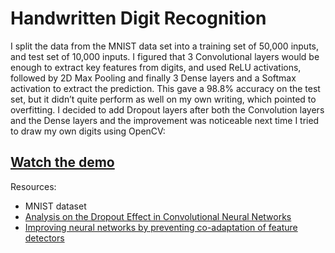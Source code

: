 # Handwritten Digit Recognition
I split the data from the MNIST data set into a training set of 50,000 inputs, and test set of 10,000 inputs. I figured that 3 Convolutional layers would be enough to extract key features from digits, and used ReLU activations, followed by 2D Max Pooling and finally 3 Dense layers and a Softmax activation to extract the prediction. 
This gave a 98.8% accuracy on the test set, but it didn’t quite perform as well on my own writing, which pointed to overfitting. I decided to add Dropout layers after both the Convolution layers and the Dense layers and the improvement was noticeable next time I tried to draw my own digits using OpenCV:


## [Watch the demo](https://drive.google.com/file/d/1On99POBdZ6D1kQfd-ocvgR5ROgtYqOMz/view?usp=sharing)

Resources:
* MNIST dataset
* [Analysis on the Dropout Effect in Convolutional Neural Networks](http://mipal.snu.ac.kr/images/1/16/Dropout_ACCV2016.pdf)
* [Improving neural networks by preventing co-adaptation of feature detectors](https://arxiv.org/pdf/1207.0580.pdf)
